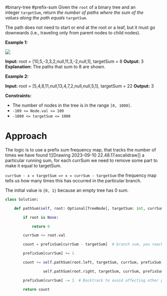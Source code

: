 #binary-tree #prefix-sum
Given the `root` of a binary tree and an integer `targetSum`, return _the number of paths where the sum of the values along the path equals_ `targetSum`.

The path does not need to start or end at the root or a leaf, but it must go downwards (i.e., traveling only from parent nodes to child nodes).

**Example 1:**

![](https://assets.leetcode.com/uploads/2021/04/09/pathsum3-1-tree.jpg)

**Input:** root = [10,5,-3,3,2,null,11,3,-2,null,1], targetSum = 8
**Output:** 3
**Explanation:** The paths that sum to 8 are shown.

**Example 2:**

**Input:** root = [5,4,8,11,null,13,4,7,2,null,null,5,1], targetSum = 22
**Output:** 3

**Constraints:**

- The number of nodes in the tree is in the range `[0, 1000]`.
- `-109 <= Node.val <= 109`
- `-1000 <= targetSum <= 1000`


# Approach

The logic is to use a prefix sum frequency map, that tracks the number of times we have found 
![[Drawing 2023-09-10 22.48.17.excalidraw]]
a particular running sum, for each currSum we need to remove some part to make it equal to targetSum.

`currSum - x = targetSum => x = currSum - targetSum` the frequency map tells us how many times this has occurred in the particular branch.

The initial value is `{0, 1}` because an empty tree has 0 sum.

```python
class Solution:

    def pathSum(self, root: Optional[TreeNode], targetSum: int, currSum = 0, prefixSum = defaultdict(int, [(0, 1)]) )-> int:

        if root is None:

            return 0

        currSum += root.val

        count = prefixSum[currSum - targetSum]  # branch sum, you reached upto current branch so your sum in currSum you try to subtract a previous branch  that is how many times you can get that exact subtraction value

        prefixSum[currSum] += 1

        count += self.pathSum(root.left, targetSum, currSum, prefixSum) + \

                 self.pathSum(root.right, targetSum, currSum, prefixSum)

        prefixSum[currSum] -= 1  # Backtrack to avoid affecting other paths

        return count
```